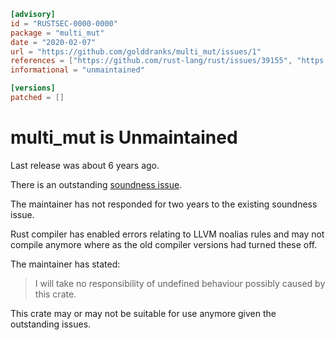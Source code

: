 ```toml
[advisory]
id = "RUSTSEC-0000-0000"
package = "multi_mut"
date = "2020-02-07"
url = "https://github.com/golddranks/multi_mut/issues/1"
references = ["https://github.com/rust-lang/rust/issues/39155", "https://www.reddit.com/r/rust/comments/5ofuun/multi_mut_multiple_mutable_references_to_hashmap/"]
informational = "unmaintained"

[versions]
patched = []
```
# multi_mut is Unmaintained

Last release was about 6 years ago.

There is an outstanding [soundness issue](https://github.com/golddranks/multi_mut/issues/1).

The maintainer has not responded for two years to the existing soundness issue.

Rust compiler has enabled errors relating to LLVM noalias rules and may not
compile anymore where as the old compiler versions had turned these off.

The maintainer has stated:

> I will take no responsibility of undefined behaviour possibly caused by this crate.

This crate may or may not be suitable for use anymore given the outstanding issues.
